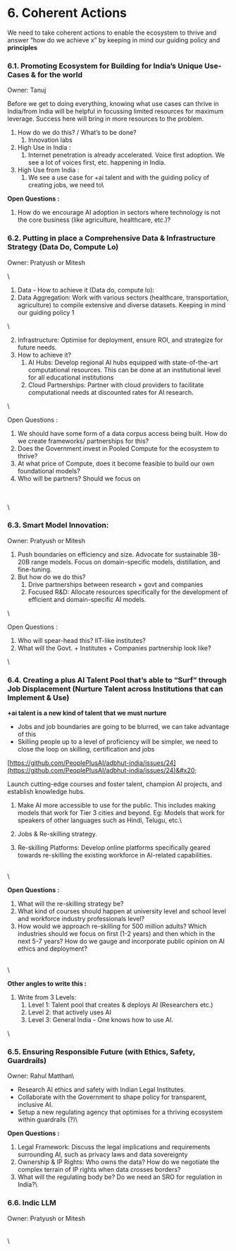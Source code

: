 # 6. Coherent Actions

We need to take coherent actions to enable the ecosystem to thrive and answer “how do we achieve x” by keeping in mind our guiding policy and **principles**



### 6.1. Promoting Ecosystem for Building for India’s Unique Use-Cases & for the world

Owner: Tanuj



Before we get to doing everything, knowing what use cases can thrive in India/from India will be helpful in focussing limited resources for maximum leverage. Success here will bring in more resources to the problem.

1. How do we do this? / What’s to be done?
   1. Innovation labs
2. High Use in India :&#x20;
   1. Internet penetration is already accelerated. Voice first adoption. We see a lot of voices first, etc. happening in India.&#x20;
3. High Use from India :
   1. We see a use case for +ai talent and with the guiding policy of creating jobs, we need to\


**Open Questions :**&#x20;

1. How do we encourage AI adoption in sectors where technology is not the core business (like agriculture, healthcare, etc.)?&#x20;



### 6.2. Putting in place a Comprehensive Data & Infrastructure Strategy (Data Do, Compute Lo)

Owner: Pratyush or Mitesh

\


1. Data - How to achieve it (Data do, compute lo):
2. Data Aggregation: Work with various sectors (healthcare, transportation, agriculture) to compile extensive and diverse datasets. Keeping in mind our guiding policy 1&#x20;

\


2. Infrastructure: Optimise for deployment, ensure ROI, and strategize for future needs.
3. How to achieve it?
   1. AI Hubs: Develop regional AI hubs equipped with state-of-the-art computational resources. This can be done at an institutional level for all educational institutions
   2. Cloud Partnerships: Partner with cloud providers to facilitate computational needs at discounted rates for AI research.

\


Open Questions :&#x20;

1. We should have some form of a data corpus access being built. How do we create frameworks/ partnerships for this?
2. Does the Government invest in Pooled Compute for the ecosystem to thrive?
3. At what price of Compute, does it become feasible to build our own foundational models?
4. Who will be partners? Should we focus on&#x20;

\
\
\


### 6.3. Smart Model Innovation:&#x20;

Owner: Pratyush or Mitesh



1. Push boundaries on efficiency and size. Advocate for sustainable 3B-20B range models. Focus on domain-specific models, distillation, and fine-tuning.&#x20;
2. But how do we do this?
   1. Drive partnerships between research + govt and companies
   2. Focused R\&D: Allocate resources specifically for the development of efficient and domain-specific AI models.&#x20;

\


Open Questions :

1. Who will spear-head this? IIT-like institutes?
2. What will the Govt. + Institutes + Companies partnership look like?

\


### 6.4. Creating a plus AI Talent Pool that’s able to “Surf” through Job Displacement (Nurture Talent across Institutions that can Implement & Use)

**+ai talent is a new kind of talent that we must nurture**

* Jobs and job boundaries are going to be blurred, we can take advantage of this
* Skilling people up to a level of proficiency will be simpler, we need to close the loop on skilling, certification and jobs



[https://github.com/PeoplePlusAI/adbhut-india/issues/24](https://github.com/PeoplePlusAI/adbhut-india/issues/24)&#x20;



Launch cutting-edge courses and foster talent, champion AI projects, and establish knowledge hubs.



1. Make AI more accessible to use for the public. This includes making models that work for Tier 3 cities and beyond. Eg: Models that work for speakers of other languages such as Hindi, Telugu, etc.\

2. Jobs & Re-skilling strategy.
3. Re-skilling Platforms: Develop online platforms specifically geared towards re-skilling the existing workforce in AI-related capabilities.&#x20;

\
\


**Open Questions :**&#x20;

1. What will the re-skilling strategy be?
2. What kind of courses should happen at university level and school level and workforce industry professionals level?
3. How would we approach re-skilling for 500 million adults?  Which industries should we focus on first (1-2 years) and then which in the next 5-7 years? How do we gauge and incorporate public opinion on AI ethics and deployment?&#x20;

\
\


**Other angles to write this :**&#x20;

1. Write from 3 Levels:&#x20;
   1. Level 1: Talent pool that creates & deploys AI (Researchers etc.)
   2. Level 2: that actively uses AI&#x20;
   3. Level 3: General India - One knows how to use AI.&#x20;

\


### 6.5. Ensuring Responsible Future (with Ethics, Safety, Guardrails)

Owner: Rahul Matthan\


* Research AI ethics and safety with Indian Legal Institutes.
* Collaborate with the Government to shape policy for transparent, inclusive AI.&#x20;
* Setup a new regulating agency that optimises for a thriving ecosystem within guardrails (?)\


**Open Questions :**&#x20;

1. Legal Framework: Discuss the legal implications and requirements surrounding AI, such as privacy laws and data sovereignty
2. Ownership & IP Rights: Who owns the data? How do we negotiate the complex terrain of IP rights when data crosses borders?  &#x20;
3. &#x20;What will the regulating body be? Do we need an SRO for regulation in India?\


### **6.6. Indic LLM**

Owner: Pratyush or Mitesh\
\
\
\
